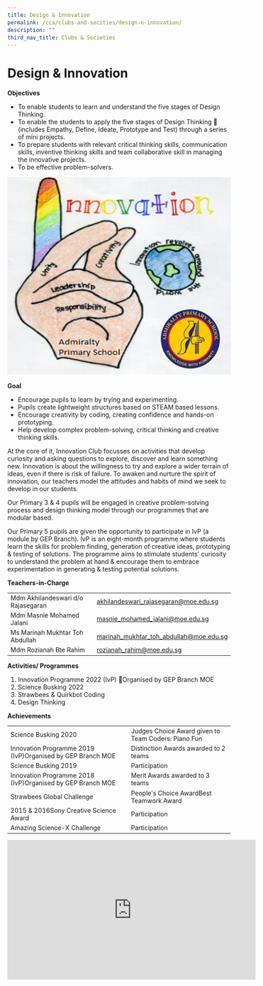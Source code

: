 ```yaml
---
title: Design & Innovation
permalink: /cca/clubs-and-socities/design-n-innovation/
description: ""
third_nav_title: Clubs & Societies
---
```

# Design &amp; Innovation
**Objectives**

- To enable students to learn and understand the five stages of Design Thinking.
- To enable the students to apply the five stages of Design Thinking  (includes Empathy, Define, Ideate, Prototype and Test) through a series of mini projects.
- To prepare students with relevant critical thinking skills, communication skills, inventive thinking skills and team collaborative skill in managing the innovative projects.
- To be effective problem-solvers.

![](/images/Picture1-1.png)

**Goal**

- Encourage pupils to learn by trying and experimenting.
- Pupils create lightweight structures based on STEAM based lessons.
- Encourage creativity by coding, creating confidence and hands-on prototyping.
- Help develop complex problem-solving, critical thinking and creative thinking skills.

At the core of it, Innovation Club focusses on activities that develop curiosity and asking questions to explore, discover and learn something new. Innovation is about the willingness to try and explore a wider terrain of ideas, even if there is risk of failure. To awaken and nurture the spirit of innovation, our teachers model the attitudes and habits of mind we seek to develop in our students.

Our Primary 3 &amp; 4 pupils will be engaged in creative problem-solving process and design thinking model through our programmes that are modular based.

Our Primary 5 pupils are given the opportunity to participate in IvP (a module by GEP Branch). IvP is an eight-month programme where students learn the skills for problem finding, generation of creative ideas, prototyping &amp; testing of solutions. The programme aims to stimulate students' curiosity to understand the problem at hand &amp; encourage them to embrace experimentation in generating &amp; testing potential solutions.

**Teachers-in-Charge**

|                                    |                                         |
| ---------------------------------- | --------------------------------------- |
| Mdm Akhilandeswari d/o Rajasegaran | akhilandeswari_rajasegaran@moe.edu.sg   |
| Mdm Masnie Mohamed Jalani          | masnie_mohamed_jalani@moe.edu.sg        |
| Ms Marinah Mukhtar Toh Abdullah    | marinah_mukhtar_toh_abdullah@moe.edu.sg |
| Mdm Rozianah Bte Rahim             | rozianah_rahim@moe.edu.sg               |

**Activities/ Programmes**

1. Innovation Programme 2022 (IvP) Organised by GEP Branch MOE
2. Science Busking 2022
3. Strawbees &amp; Quirkbot Coding
4. Design Thinking

**Achievements**

|                                                            |                                                     |
| ---------------------------------------------------------- | --------------------------------------------------- |
| Science Busking 2020                                       | Judges Choice Award given to Team Coders: Piano Fun |
| Innovation Programme 2019 (IvP)Organised by GEP Branch MOE | Distinction Awards awarded to 2 teams               |
| Science Busking 2019                                       | Participation                                       |
| Innovation Programme 2018 (IvP)Organised by GEP Branch MOE | Merit Awards awarded to 3 teams                     |
| Strawbees Global Challenge                                 | People's Choice AwardBest Teamwork Award            |
| 2015 &amp; 2016Sony Creative Science Award                     | Participation                                       |
| Amazing Science-X Challenge                                | Participation                                       |

<iframe width="560" height="315" src="https://www.youtube.com/embed/XoeVMT5hMYY" title="YouTube video player" frameborder="0" allow="accelerometer; autoplay; clipboard-write; encrypted-media; gyroscope; picture-in-picture" allowfullscreen=""></iframe>